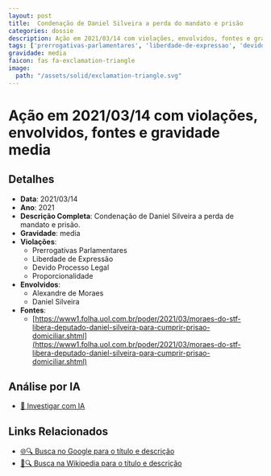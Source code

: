 ```yaml
---
layout: post
title:  Condenação de Daniel Silveira a perda do mandato e prisão
categories: dossie
description: Ação em 2021/03/14 com violações, envolvidos, fontes e gravidade media
tags: ['prerrogativas-parlamentares', 'liberdade-de-expressao', 'devido-processo-legal', 'proporcionalidade', 'alexandre-de-moraes', 'daniel-silveira', 'gravidade-media']
gravidade: media
faicon: fas fa-exclamation-triangle
image:
  path: "/assets/solid/exclamation-triangle.svg"
---
```


# Ação em 2021/03/14 com violações, envolvidos, fontes e gravidade media

## Detalhes
- **Data**: 2021/03/14
- **Ano**: 2021
- **Descrição Completa**: Condenação de Daniel Silveira a perda de mandato e prisão.
- **Gravidade**: media <i class="fas fa-exclamation-triangle fa-2x"></i>
- **Violações**:
  - Prerrogativas Parlamentares
  - Liberdade de Expressão
  - Devido Processo Legal
  - Proporcionalidade
- **Envolvidos**:
  - Alexandre de Moraes
  - Daniel Silveira
- **Fontes**:
  - [https://www1.folha.uol.com.br/poder/2021/03/moraes-do-stf-libera-deputado-daniel-silveira-para-cumprir-prisao-domiciliar.shtml](https://www1.folha.uol.com.br/poder/2021/03/moraes-do-stf-libera-deputado-daniel-silveira-para-cumprir-prisao-domiciliar.shtml)

## Análise por IA
- [🤖 Investigar com IA](https://www.perplexity.ai/search?q=%22Alexandre%20de%20Moraes%22%20Condena%C3%A7%C3%A3o%20de%20Daniel%20Silveira%20a%20perda%20do%20mandato%20e%20pris%C3%A3o%20Condena%C3%A7%C3%A3o%20de%20Daniel%20Silveira%20a%20perda%20de%20mandato%20e%20pris%C3%A3o.%20Prerrogativas%20Parlamentares%20Liberdade%20de%20Express%C3%A3o%20Devido%20Processo%20Legal%20Proporcionalidade%202021%20gravidade%20media)

## Links Relacionados
- [🌐🔍 Busca no Google para o título e descrição](https://www.google.com/search?q=%22Alexandre%20de%20Moraes%22%20Condena%C3%A7%C3%A3o%20de%20Daniel%20Silveira%20a%20perda%20do%20mandato%20e%20pris%C3%A3o%20Condena%C3%A7%C3%A3o%20de%20Daniel%20Silveira%20a%20perda%20de%20mandato%20e%20pris%C3%A3o.%20Prerrogativas%20Parlamentares%20Liberdade%20de%20Express%C3%A3o%20Devido%20Processo%20Legal%20Proporcionalidade%202021%20gravidade%20media)
- [📖🔍 Busca na Wikipedia para o título e descrição](https://pt.wikipedia.org/w/index.php?search=%22Alexandre%20de%20Moraes%22%20Condena%C3%A7%C3%A3o%20de%20Daniel%20Silveira%20a%20perda%20do%20mandato%20e%20pris%C3%A3o%20Condena%C3%A7%C3%A3o%20de%20Daniel%20Silveira%20a%20perda%20de%20mandato%20e%20pris%C3%A3o.%20Prerrogativas%20Parlamentares%20Liberdade%20de%20Express%C3%A3o%20Devido%20Processo%20Legal%20Proporcionalidade%202021%20gravidade%20media)

